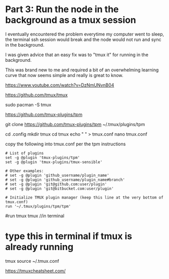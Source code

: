 # Part 3: Run the node in the background as a tmux session

I eventually encountered the problem everytime my computer went to sleep, the terminal ssh session would break and the node would not run and sync in the background.

I was given advice that an easy fix was to "tmux it" for running in the background. 

This was brand new to me and required a bit of an overwhelming learning curve that now seems simple and really is great to know.



https://www.youtube.com/watch?v=DzNmUNvnB04

https://github.com/tmux/tmux

sudo pacman -S tmux

https://github.com/tmux-plugins/tpm

git clone https://github.com/tmux-plugins/tpm ~/.tmux/plugins/tpm

cd .config
mkdir tmux
cd tmux
echo " " > tmux.conf
nano tmux.conf

copy the following into tmux.conf per the tpm instructions

```
# List of plugins
set -g @plugin 'tmux-plugins/tpm'
set -g @plugin 'tmux-plugins/tmux-sensible'

# Other examples:
# set -g @plugin 'github_username/plugin_name'
# set -g @plugin 'github_username/plugin_name#branch'
# set -g @plugin 'git@github.com:user/plugin'
# set -g @plugin 'git@bitbucket.com:user/plugin'

# Initialize TMUX plugin manager (keep this line at the very bottom of tmux.conf)
run '~/.tmux/plugins/tpm/tpm'
```

#run tmux
tmux  //in terminal

# type this in terminal if tmux is already running
tmux source ~/.tmux.conf

https://tmuxcheatsheet.com/
